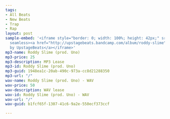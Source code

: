 ```yaml
---
tags:
- All Beats
- New Beats
- Trap
- Rap
layout: post
sample-embed: '<iframe style="border: 0; width: 100%; height: 42px;" src="https://bandcamp.com/EmbeddedPlayer/album=1153548464/size=small/bgcol=ffffff/linkcol=333333/artwork=none/transparent=true/"
  seamless><a href="http://upstagebeats.bandcamp.com/album/roddy-slime">Roddy Slime
  by UpstageBeats</a></iframe>'
mp3-name: Roddy Slime (prod. Uno)
mp3-price: 25
mp3-description: MP3 Lease
mp3-id: Roddy Slime (prod. Uno)
mp3-guid: 1948ea1c-20ab-490c-973a-cc8d21288350
mp3-url: "/"
wav-name: Roddy Slime (prod. Uno) - WAV
wav-price: 50
wav-description: WAV lease
wav-id: Roddy Slime (prod. Uno) - WAV
wav-url: "/"
wav-guid: b1fcf65f-1307-41c6-9a2e-550ecf373ccf

---
```

